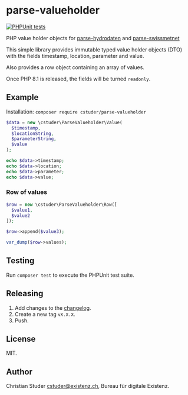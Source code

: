 # parse-valueholder

[![PHPUnit tests](https://github.com/cstuder/parse-valueholder/actions/workflows/phpunit.yml/badge.svg)](https://github.com/cstuder/parse-valueholder/actions/workflows/phpunit.yml)

PHP value holder objects for [parse-hydrodaten](https://github.com/cstuder/parse-hydrodaten) and [parse-swissmetnet](https://github.com/cstuder/parse-swissmetnet)

This simple library provides immutable typed value holder objects (DTO) with the fields timestamp, location, parameter and value.

Also provides a row object containing an array of values.

Once PHP 8.1 is released, the fields will be turned `readonly`.

## Example

Installation: `composer require cstuder/parse-valueholder`

```php
$data = new \cstuder\ParseValueholder\Value(
  $timestamp,
  $locationString,
  $parameterString,
  $value
);

echo $data->timestamp;
echo $data->location;
echo $data->parameter;
echo $data->value;
```

### Row of values

```php
$row = new \cstuder\ParseValueholder\Row([
  $value1,
  $value2
]);

$row->append($value3);

var_dump($row->values);
```

## Testing

Run `composer test` to execute the PHPUnit test suite.

## Releasing

1. Add changes to the [changelog](CHANGELOG.md).
1. Create a new tag `vX.X.X`.
1. Push.

## License

MIT.

## Author

Christian Studer <cstuder@existenz.ch>, Bureau für digitale Existenz.
